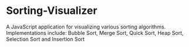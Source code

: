 # Sorting-Visualizer
A JavaScript application for visualizing various sorting algorithms. Implementations include: Bubble Sort, Merge Sort, Quick Sort, Heap Sort, Selection Sort and Insertion Sort
